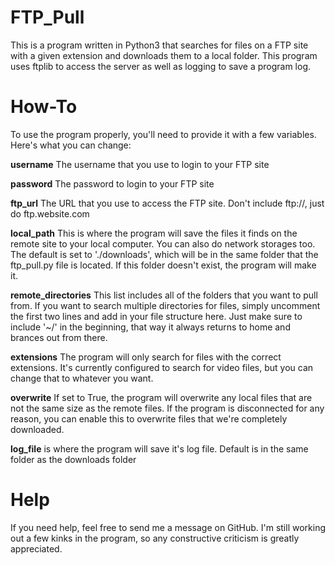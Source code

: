 # FTP_Pull
This is a program written in Python3 that searches for files on a FTP site with a given extension and downloads them to a local folder. This program uses ftplib to access the server as well as logging to save a program log.

# How-To
To use the program properly, you'll need to provide it with a few variables. Here's what you can change:

**username** The username that you use to login to your FTP site

**password** The password to login to your FTP site

**ftp_url** The URL that you use to access the FTP site. Don't include ftp://, just do ftp.website.com

**local_path** This is where the program will save the files it finds on the remote site to your local computer. You can also do network storages too. The default is set to './downloads', which will be in the same folder that the ftp_pull.py file is located. If this folder doesn't exist, the program will make it.

**remote_directories** This list includes all of the folders that you want to pull from. If you want to search multiple directories for files, simply uncomment the first two lines and add in your file structure here. Just make sure to include '~/' in the beginning, that way it always returns to home and brances out from there.

**extensions** The program will only search for files with the correct extensions. It's currently configured to search for video files, but you can change that to whatever you want.

**overwrite** If set to True, the program will overwrite any local files that are not the same size as the remote files. If the program is disconnected for any reason, you can enable this to overwrite files that we're completely downloaded.

**log_file** is where the program will save it's log file. Default is in the same folder as the downloads folder

# Help
If you need help, feel free to send me a message on GitHub. I'm still working out a few kinks in the program, so any constructive criticism is greatly appreciated.
